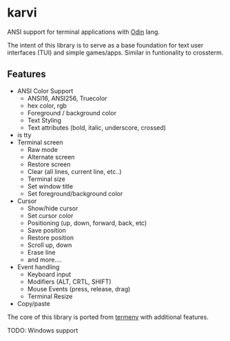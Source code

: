 # karvi
ANSI support for terminal applications with [Odin](https://odin-lang.org/) lang.

The intent of this library is to serve as a base foundation for text user interfaces (TUI) and simple games/apps.
Similar in funtionality to crossterm.

## Features

- ANSI Color Support
  - ANSI16, ANSI256, Truecolor
  - hex color, rgb
  - Foreground / background color
  - Text Styling
  - Text attributes (bold, italic, underscore, crossed)
- is tty
- Terminal screen
  - Raw mode
  - Alternate screen
  - Restore screen
  - Clear (all lines, current line, etc..)
  - Terminal size
  - Set window title
  - Set foreground/background color
- Cursor
  - Show/hide cursor
  - Set cursor color
  - Positioning (up, down, forward, back, etc)
  - Save position
  - Restore position
  - Scroll up, down
  - Erase line
  - and more....
- Event handling
  - Keyboard input
  - Modifiers (ALT, CRTL, SHIFT)
  - Mouse Events (press, release, drag)
  - Terminal Resize
- Copy/paste
  
The core of this library is ported from [termenv](https://github.com/muesli/termenv) with additional features.

TODO: Windows support
